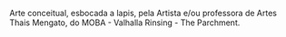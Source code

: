 Arte conceitual, esbocada a lapis, pela Artista e/ou professora de Artes Thais Mengato, do MOBA - Valhalla Rinsing - The Parchment.
